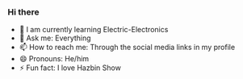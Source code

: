 ### Hi there 

 - 🌱 I am currently learning Electric-Electronics 
 - 💬 Ask me: Everything
 - 📫 How to reach me: Through the social media links in my profile
 - 😄 Pronouns: He/him
 - ⚡ Fun fact: I love Hazbin Show
